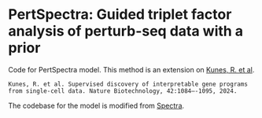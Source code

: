 # PertSpectra: Guided triplet factor analysis of perturb-seq data with a prior
Code for PertSpectra model.
This method is an extension on [Kunes, R. et al](https://doi.org/10.1101/2022.12.20.521311).
```
Kunes, R. et al. Supervised discovery of interpretable gene programs from single-cell data. Nature Biotechnology, 42:1084—-1095, 2024.
```
The codebase for the model is modified from [Spectra](https://github.com/dpeerlab/spectra/).

